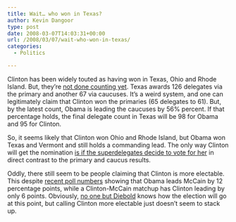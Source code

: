 ```yaml
---
title: Wait… who won in Texas?
author: Kevin Dangoor
type: post
date: 2008-03-07T14:03:31+00:00
url: /2008/03/07/wait-who-won-in-texas/
categories:
  - Politics

---
```

Clinton has been widely touted as having won in Texas, Ohio and Rhode Island. But, they&#8217;re [not done counting yet][1]. Texas awards 126 delegates via the primary and another 67 via caucuses. It&#8217;s a weird system, and one can legitimately claim that Clinton won the primaries (65 delegates to 61). But, by the latest count, Obama is leading the caucuses by 56% percent. If that percentage holds, the final delegate count in Texas will be 98 for Obama and 95 for Clinton.

So, it seems likely that Clinton won Ohio and Rhode Island, but Obama won Texas and Vermont and still holds a commanding lead. The only way Clinton will get the nomination [is if the superdelegates decide to vote for her][2] in direct contrast to the primary and caucus results.

Oddly, there still seem to be people claiming that Clinton is more electable. This despite [recent poll numbers][3] showing that Obama leads McCain by 12 percentage points, while a Clinton-McCain matchup has Clinton leading by only 6 points. Obviously, [no one but Diebold][4] knows how the election will go at this point, but calling Clinton more electable just doesn&#8217;t seem to stack up.

 [1]: http://www.cnn.com/2008/POLITICS/03/05/texas.caucus.count/index.html
 [2]: http://www.newsweek.com/id/118240
 [3]: http://www.washingtonpost.com/wp-dyn/content/article/2008/03/05/AR2008030502646.html
 [4]: http://www.theonion.com/content/video/diebold_accidentally_leaks